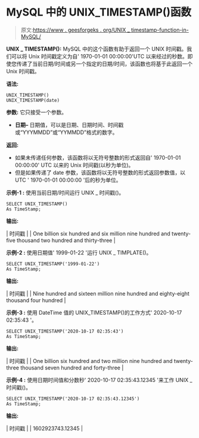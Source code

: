# MySQL 中的 UNIX_TIMESTAMP()函数

> 原文:[https://www . geesforgeks . org/UNIX _ timestamp-function-in-MySQL/](https://www.geeksforgeeks.org/unix_timestamp-function-in-mysql/)

**UNIX _ TIMESTAMP():**
MySQL 中的这个函数有助于返回一个 UNIX 时间戳。我们可以将 Unix 时间戳定义为自' 1970-01-01 00:00:00'UTC 以来经过的秒数。即使您传递了当前日期/时间或另一个指定的日期/时间，该函数也将基于此返回一个 Unix 时间戳。

**语法:**

```
UNIX_TIMESTAMP()
UNIX_TIMESTAMP(date)
```

**参数:**
它只接受一个参数。

*   **日期–**
    日期值，可以是日期、日期时间、时间戳或“YYYMMDD”或“YYMMDD”格式的数字。

**返回:**

*   如果未传递任何参数，该函数将以无符号整数的形式返回自' 1970-01-01 00:00:00' UTC 以来的 Unix 时间戳(以秒为单位)。
*   但是如果传递了 date 参数，该函数将以无符号整数的形式返回参数值，以 UTC ' 1970-01-01 00:00:00 '后的秒为单位。

**示例-1 :**
使用当前日期/时间运行 UNIX _ 时间戳()。

```
SELECT UNIX_TIMESTAMP() 
As TimeStamp; 
```

**输出:**

| 时间戳 |
| One billion six hundred and six million nine hundred and twenty-five thousand two hundred and thirty-three |

**示例-2 :**
使用日期值' 1999-01-22 '运行 UNIX _ TIMPLATE()。

```
SELECT UNIX_TIMESTAMP('1999-01-22') 
As TimeStamp; 
```

**输出:**

| 时间戳 |
| Nine hundred and sixteen million nine hundred and eighty-eight thousand four hundred |

**示例-3 :**
使用 DateTime 值的 UNIX_TIMESTAMP()的工作方式' 2020-10-17 02:35:43 '。

```
SELECT UNIX_TIMESTAMP('2020-10-17 02:35:43') 
As TimeStamp; 
```

**输出:**

| 时间戳 |
| One billion six hundred and two million nine hundred and twenty-three thousand seven hundred and forty-three |

**示例-4 :**
使用日期时间值和分数秒' 2020-10-17 02:35:43.12345 '来工作 UNIX _ 时间戳()。

```
SELECT UNIX_TIMESTAMP('2020-10-17 02:35:43.12345') 
As TimeStamp; 
```

**输出:**

| 时间戳 |
| 1602923743.12345 |
